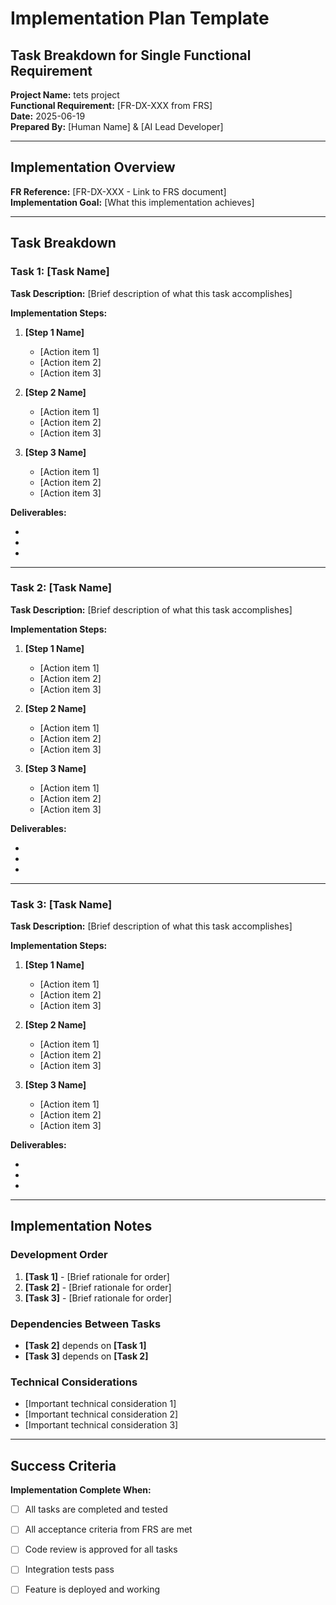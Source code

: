 # Implementation Plan Template
## Task Breakdown for Single Functional Requirement

**Project Name:** tets project  
**Functional Requirement:** [FR-DX-XXX from FRS]  
**Date:** 2025-06-19  
**Prepared By:** [Human Name] & [AI Lead Developer]  

---

## Implementation Overview  

**FR Reference:** [FR-DX-XXX - Link to FRS document]  
**Implementation Goal:** [What this implementation achieves]  

---

## Task Breakdown

### Task 1: [Task Name] 
**Task Description:** [Brief description of what this task accomplishes]  

**Implementation Steps:**
1. **[Step 1 Name]**
   - [Action item 1]
   - [Action item 2]
   - [Action item 3]

2. **[Step 2 Name]**
   - [Action item 1]
   - [Action item 2]
   - [Action item 3]

3. **[Step 3 Name]**
   - [Action item 1]
   - [Action item 2]
   - [Action item 3]

**Deliverables:**
- [Deliverable 1]: `[file/path/example]`
- [Deliverable 2]: `[file/path/example]`
- [Deliverable 3]: `[file/path/example]`

---

### Task 2: [Task Name]
**Task Description:** [Brief description of what this task accomplishes]

**Implementation Steps:**
1. **[Step 1 Name]**
   - [Action item 1]
   - [Action item 2]
   - [Action item 3]

2. **[Step 2 Name]**
   - [Action item 1]
   - [Action item 2]
   - [Action item 3]

3. **[Step 3 Name]**
   - [Action item 1]
   - [Action item 2]
   - [Action item 3]

**Deliverables:**
- [Deliverable 1]: `[file/path/example]`
- [Deliverable 2]: `[file/path/example]`
- [Deliverable 3]: `[file/path/example]`

---

### Task 3: [Task Name]
**Task Description:** [Brief description of what this task accomplishes]

**Implementation Steps:**
1. **[Step 1 Name]**
   - [Action item 1]
   - [Action item 2]
   - [Action item 3]

2. **[Step 2 Name]**
   - [Action item 1]
   - [Action item 2]
   - [Action item 3]

3. **[Step 3 Name]**
   - [Action item 1]
   - [Action item 2]
   - [Action item 3]

**Deliverables:**
- [Deliverable 1]: `[file/path/example]`
- [Deliverable 2]: `[file/path/example]`
- [Deliverable 3]: `[file/path/example]`

---

## Implementation Notes

### Development Order
1. **[Task 1]** - [Brief rationale for order]
2. **[Task 2]** - [Brief rationale for order]
3. **[Task 3]** - [Brief rationale for order]

### Dependencies Between Tasks
- **[Task 2]** depends on **[Task 1]**
- **[Task 3]** depends on **[Task 2]**

### Technical Considerations
- [Important technical consideration 1]
- [Important technical consideration 2]
- [Important technical consideration 3]

---

## Success Criteria

**Implementation Complete When:**
- [ ] All tasks are completed and tested
- [ ] All acceptance criteria from FRS are met
- [ ] Code review is approved for all tasks
- [ ] Integration tests pass
- [ ] Feature is deployed and working


